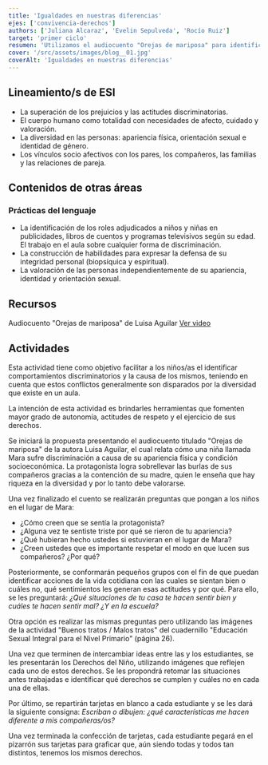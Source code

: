 ```yaml
---
title: 'Igualdades en nuestras diferencias'
ejes: ['convivencia-derechos']
authors: ['Juliana Alcaraz', 'Evelin Sepulveda', 'Rocío Ruiz']
target: 'primer ciclo'
resumen: 'Utilizamos el audiocuento "Orejas de mariposa" para identificar y reflexionar sobre comportamientos discriminatorios, fomentar el respeto por la diversidad y enseñar sobre los Derechos del Niño a través de situaciones cotidianas. '
cover: '/src/assets/images/blog__01.jpg'
coverAlt: 'Igualdades en nuestras diferencias'
---
```


## Lineamiento/s de ESI

- La superación de los prejuicios y las actitudes discriminatorias.
- El cuerpo humano como totalidad con necesidades de afecto, cuidado y valoración.
- La diversidad en las personas: apariencia física, orientación sexual e identidad de género.
- Los vínculos socio afectivos con los pares, los compañeros, las familias y las relaciones de pareja.

## Contenidos de otras áreas

### Prácticas del lenguaje

- La identificación de los roles adjudicados a niños y niñas en publicidades, libros de cuentos y programas televisivos según su edad. El trabajo en el aula sobre cualquier forma de discriminación.
- La construcción de habilidades para expresar la defensa de su integridad personal (biopsíquica y espiritual).
- La valoración de las personas independientemente de su apariencia, identidad y orientación sexual.

## Recursos

Audiocuento "Orejas de mariposa" de Luisa Aguilar [Ver video](https://youtu.be/051fVwTM0UM)

## Actividades

Esta actividad tiene como objetivo facilitar a los niños/as el identificar comportamientos discriminatorios y la causa de los mismos, teniendo en cuenta que estos conflictos generalmente son disparados por la diversidad que existe en un aula.

La intención de esta actividad es brindarles herramientas que fomenten mayor grado de autonomía, actitudes de respeto y el ejercicio de sus derechos.

Se iniciará la propuesta presentando el audiocuento titulado "Orejas de mariposa" de la autora Luisa Aguilar, el cual relata cómo una niña llamada Mara sufre discriminación a causa de su apariencia física y condición socioeconómica. La protagonista logra sobrellevar las burlas de sus compañeros gracias a la contención de su madre, quien le enseña que hay riqueza en la diversidad y por lo tanto debe valorarse.

Una vez finalizado el cuento se realizarán preguntas que pongan a los niños en el lugar de Mara:

- ¿Cómo creen que se sentía la protagonista?
- ¿Alguna vez te sentiste triste por qué se rieron de tu apariencia?
- ¿Qué hubieran hecho ustedes si estuvieran en el lugar de Mara?
- ¿Creen ustedes que es importante respetar el modo en que lucen sus compañeros? ¿Por qué?

Posteriormente, se conformarán pequeños grupos con el fin de que puedan identificar acciones de la vida cotidiana con las cuales se sientan bien o cuáles no, qué sentimientos les generan esas actitudes y por qué. Para ello, se les preguntará:
_¿Qué situaciones de tu casa te hacen sentir bien y cuáles te hacen sentir mal? ¿Y en la escuela?_

Otra opción es realizar las mismas preguntas pero utilizando las imágenes de la actividad "Buenos tratos / Malos tratos" del cuadernillo "Educación Sexual Integral para el Nivel Primario" (página 26).

Una vez que terminen de intercambiar ideas entre las y los estudiantes, se les presentarán los Derechos del Niño, utilizando imágenes que reflejen cada uno de estos derechos. Se les propondrá retomar las situaciones antes trabajadas e identificar qué derechos se cumplen y cuáles no en cada una de ellas.

Por último, se repartirán tarjetas en blanco a cada estudiante y se les dará la siguiente consigna:
_Escriban o dibujen: ¿qué características me hacen diferente a mis compañeras/os?_

Una vez terminada la confección de tarjetas, cada estudiante pegará en el pizarrón sus tarjetas para graficar que, aún siendo todas y todos tan distintos, tenemos los mismos derechos.
